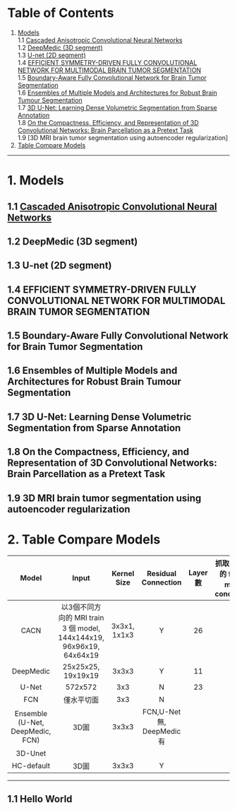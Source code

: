# Table of Contents
1. [Models](#1-models)   
    1.1 [Cascaded Anisotropic Convolutional Neural Networks](#11-cascaded-anisotropic-convolutional-neural-networks)   
    1.2 [DeepMedic (3D segment)](#12-deepmedic-3d-segment)   
    1.3 [U-net (2D segment)](#13-u-net-2d-segment)   
    1.4 [EFFICIENT SYMMETRY-DRIVEN FULLY CONVOLUTIONAL NETWORK FOR MULTIMODAL BRAIN TUMOR SEGMENTATION](#14-efficient-symmetry-driven-fully-convolutional-network-for-multimodal-brain-tumor-segmentation)   
    1.5 [Boundary-Aware Fully Convolutional Network for Brain Tumor Segmentation](#15-boundary-aware-fully-convolutional-network-for-brain-tumor-segmentation)   
    1.6 [Ensembles of Multiple Models and Architectures for Robust Brain Tumour Segmentation](#16-ensembles-of-multiple-models-and-architectures-for-robust-brain-tumour-segmentation)   
    1.7 [3D U-Net: Learning Dense Volumetric Segmentation from Sparse Annotation](#17-3d-u-net-learning-dense-volumetric-segmentation-from-sparse-annotation)   
    1.8 [On the Compactness, Efficiency, and Representation of 3D Convolutional Networks: Brain Parcellation as a Pretext Task](#18-on-the-compactness-efficiency-and-representation-of-3d-convolutional-networks-brain-parcellation-as-a-pretext-task)   
    1.9 [3D MRI brain tumor segmentation using autoencoder regularization]   
2. [Table Compare Models](#2-table-compare-models)   
---
# 1. Models
## 1.1 [Cascaded Anisotropic Convolutional Neural Networks](https://arxiv.org/abs/1709.00382 "link") 
## 1.2 DeepMedic (3D segment)
## 1.3 U-net (2D segment)
## 1.4 EFFICIENT SYMMETRY-DRIVEN FULLY CONVOLUTIONAL NETWORK FOR MULTIMODAL BRAIN TUMOR SEGMENTATION
## 1.5 Boundary-Aware Fully Convolutional Network for Brain Tumor Segmentation
## 1.6 Ensembles of Multiple Models and Architectures for Robust Brain Tumour Segmentation
## 1.7 3D U-Net: Learning Dense Volumetric Segmentation from Sparse Annotation
## 1.8 On the Compactness, Efficiency, and Representation of 3D Convolutional Networks: Brain Parcellation as a Pretext Task
## 1.9 3D MRI brain tumor segmentation using autoencoder regularization

# 2. Table Compare Models
|               Model              	|                                 Input                                	|  Kernel Size 	|     Residual Connection     	| Layer 數 	| 抓取不同深度的  feature map  做 concatenate 	| AAAAAAAAAAAA 	| AAAAAAAAAAA 	| AAAAAAAAAAAAAAAA 	| AAAAAAAAAAAAA 	| AAAAA 	| AAAA 	| AAAA 	|
|:--------------------------------:	|:--------------------------------------------------------------------:	|:------------:	|:---------------------------:	|:--------:	|:-------------------------------------------:	|--------------	|-------------	|------------------	|---------------	|-------	|------	|------	|
|               CACN               	| 以3個不同方向的 MRI train 3 個 model, 144x144x19, 96x96x19, 64x64x19 	| 3x3x1, 1x1x3 	|              Y              	|    26    	|                      Y                      	|              	|             	|                  	|               	|       	|      	|      	|
|             DeepMedic            	|                          25x25x25, 19x19x19                          	|     3x3x3    	|              Y              	|    11    	|                      N                      	|              	|             	|                  	|               	|       	|      	|      	|
|               U-Net              	|                                572x572                               	|      3x3     	|              N              	|    23    	|                      Y                      	|              	|             	|                  	|               	|       	|      	|      	|
|                FCN               	|                              僅水平切面                              	|      3x3     	|              N              	|          	|                                             	|              	|             	|                  	|               	|       	|      	|      	|
| Ensemble (U-Net, DeepMedic, FCN) 	|                                 3D圖                                 	|     3x3x3    	| FCN,U-Net 無,  DeepMedic 有 	|          	|                                             	|              	|             	|                  	|               	|       	|      	|      	|
|              3D-Unet             	|                                                                      	|              	|                             	|          	|                                             	|              	|             	|                  	|               	|       	|      	|      	|
|            HC-default            	|                                 3D圖                                 	|     3x3x3    	|              Y              	|          	|                                             	|              	|             	|                  	|               	|       	|      	|      	|
---
## 1.1 Hello World
